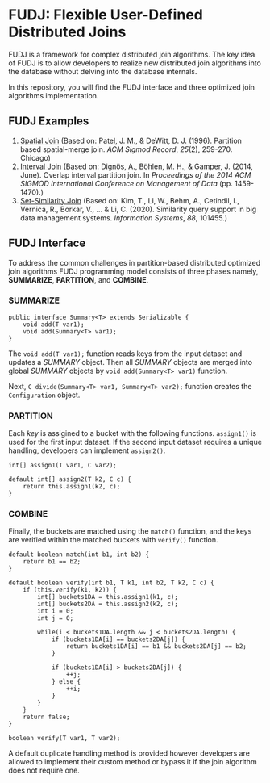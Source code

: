 

# FUDJ: Flexible User-Defined Distributed Joins
FUDJ is a framework for complex distributed join algorithms. The key idea of FUDJ is to allow developers to realize new distributed join algorithms into the database without delving into the database internals. 

In this repository, you will find the FUDJ interface and three optimized join algorithms implementation. 

## FUDJ Examples

 1. [Spatial Join](https://github.com/akilsevim/FUDJ/blob/main/SpatialJoin.java) (Based on: Patel, J. M., & DeWitt, D. J. (1996). Partition based spatial-merge join.  _ACM Sigmod Record_,  _25_(2), 259-270. Chicago)
 2. [Interval Join](https://github.com/akilsevim/FUDJ/blob/main/IntervalJoin.java) (Based on: Dignös, A., Böhlen, M. H., & Gamper, J. (2014, June). Overlap interval partition join. In _Proceedings of the 2014 ACM SIGMOD International Conference on Management of Data_ (pp. 1459-1470).)
 3. [Set-Similarity Join](https://github.com/akilsevim/FUDJ/blob/main/SetSimilarityJoin.java) (Based on: Kim, T., Li, W., Behm, A., Cetindil, I., Vernica, R., Borkar, V., ... & Li, C. (2020). Similarity query support in big data management systems. _Information Systems_, _88_, 101455.)

## FUDJ Interface
To address the common challenges in partition-based distributed optimized join algorithms FUDJ programming model consists of three phases namely, **SUMMARIZE**, **PARTITION**, and **COMBINE**. 

### SUMMARIZE
    public interface Summary<T> extends Serializable {  
        void add(T var1);
        void add(Summary<T> var1);  
    }

The `void add(T var1);` function reads keys from the input dataset and updates a $SUMMARY$ object. Then all $SUMMARY$ objects are merged into global $SUMMARY$ objects by `void add(Summary<T> var1)` function.

Next, `C divide(Summary<T> var1, Summary<T> var2);` function creates the `Configuration` object.

### PARTITION
Each $key$ is assigined to a bucket with the following functions. `assign1()` is used for the first input dataset. If the second input dataset requires a unique handling, developers can implement `assign2()`.

    int[] assign1(T var1, C var2);  
      
    default int[] assign2(T k2, C c) {  
        return this.assign1(k2, c);  
    }
### COMBINE
Finally, the buckets are matched using the `match()` function, and the keys are verified within the matched buckets with `verify()` function.

    default boolean match(int b1, int b2) {  
        return b1 == b2;  
    }  
      
    default boolean verify(int b1, T k1, int b2, T k2, C c) {  
		if (this.verify(k1, k2)) {  
			int[] buckets1DA = this.assign1(k1, c);  
			int[] buckets2DA = this.assign2(k2, c);  
			int i = 0;  
			int j = 0;  

			while(i < buckets1DA.length && j < buckets2DA.length) {  
				if (buckets1DA[i] == buckets2DA[j]) {  
					return buckets1DA[i] == b1 && buckets2DA[j] == b2;  
				}  

				if (buckets1DA[i] > buckets2DA[j]) {  
					++j;  
				} else {  
					++i;  
				}  
			}  
		}  
		return false;  
	}  

	boolean verify(T var1, T var2);

A default duplicate handling method is provided however developers are allowed to implement their custom method or bypass it if the join algorithm does not require one.
